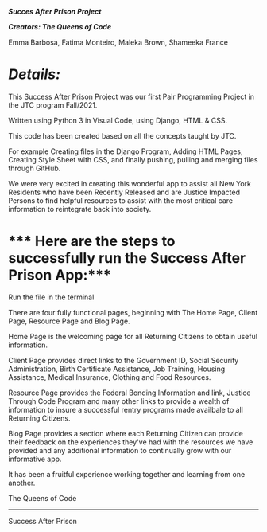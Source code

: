 ***Succes After Prison Project***

***Creators: The Queens of Code***

Emma Barbosa, Fatima Monteiro, Maleka Brown, Shameeka France
#
# ***Details:***

This Success After Prison Project was our first Pair Programming Project in the JTC program Fall/2021.

Written using Python 3 in Visual Code, using Django, HTML & CSS.

This code has been created based on all the concepts taught by JTC.

For example Creating files in the Django Program, Adding HTML Pages, Creating Style Sheet with CSS, and finally pushing, pulling and merging files through GitHub.

We were very excited in creating this wonderful app to assist all New York Residents who have been Recently Released and are Justice Impacted Persons to find helpful resources to assist with the most critical care information to reintegrate back into society.

# *** Here are the steps to successfully run the Success After Prison App:***
Run the file in the terminal

There are four fully functional pages, beginning with The Home Page, Client Page, Resource Page and Blog Page.

Home Page is the welcoming page for all Returning Citizens to obtain useful information.

Client Page provides direct links to the Government ID, Social Security Administration, Birth Certificate Assistance, Job Training, Housing Assistance, Medical Insurance, Clothing and Food Resources.

Resource Page provides the Federal Bonding Information and link, Justice Through Code Program and many other links to provide a wealth of information to insure a successful rentry programs made availbale to all Returning Citizens.

Blog Page provides a section where each Returning Citizen can provide their feedback on the experiences they've had with the resources we have provided and  any additional information to continually grow with our informative app.

It has been a fruitful experience working together and learning from one another. 

The Queens of Code
__________________________________________



 Success After Prison

